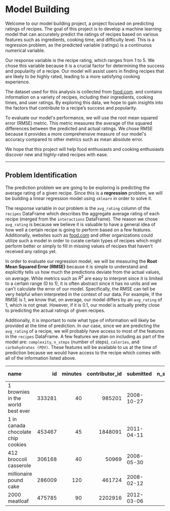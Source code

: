 # Model Building

Welcome to our model building project, a project focused on predicting ratings of recipes. The goal of this project is to develop a machine learning model that can accurately predict the ratings of recipes based on various features such as ingredients, cooking time, and difficulty level. This is a regression problem, as the predicted variable (ratings) is a continuous numerical variable.

Our response variable is the recipe rating, which ranges from 1 to 5. We chose this variable because it is a crucial factor for determining the success and popularity of a recipe. Our model will assist users in finding recipes that are likely to be highly rated, leading to a more satisfying cooking experience.

The dataset used for this analysis is collected from <a href="food.com">food.com</a>. and contains information on a variety of recipes, including their ingredients, cooking times, and user ratings. By exploring this data, we hope to gain insights into the factors that contribute to a recipe’s success and popularity.

To evaluate our model's performance, we will use the root mean squared error (RMSE) metric. This metric measures the average of the squared differences between the predicted and actual ratings. We chose RMSE because it provides a more comprehensive measure of our model's accuracy compared to other metrics such as mean absolute error.

We hope that this project will help food enthusiasts and cooking enthusiasts discover new and highly-rated recipes with ease.

---

## Problem Identification

The prediction problem we are going to be exploring is predicting the average rating of a given recipe. Since this is a **regression** problem, we will be building a linear regression model using `sklearn` in order to solve it.

The response variable in our problem is the `avg_rating` column of the `recipes` DataFrame which describes the aggregate average rating of each recipe (merged from the `interactions` DataFrame). The reason we chose `avg_rating` is because we believe it is valuable to have a general idea of how well a certain recipe is going to perform based on a few features. Additionally, websites such as [food.com](https://www.food.com) and other organizations could utilize such a model in order to curate certain types of recipes which might perform better or simply to fill in missing values of recipes that haven't received any ratings yet.

In order to evaluate our regression model, we will be measuring the **Root Mean Squared Error (RMSE)** because it is simple to understand and explicitly tells us how much the predictions deviate from the actual values, on average. While metrics such as $R^2$ are easy to interpret since it is limited to a certain range (0 to 1), it is often abstract since it has no units and we can't calculate the error of our model. Specifically, the RMSE can tell be very helpful when interpreted in the context of our data. For example, if the RMSE is 1, we know that, on average, our model differs by an `avg_rating` of 1, which is not great. However, if it is 0.1, our model is actually pretty close to predicting the actual ratings of given recipes.  

Additionally, it is important to note what type of information will likely be provided at the time of prediction. In our case, since we are predicting the `avg_rating` of a recipe, we will probably have access to most of the features in the `recipes` DataFrame. A few features we plan on including as part of the model are: `complexity`, `n_steps` (number of steps), `calories`, and `carbohydrates (PDV)`. These features will be available to us at the time of prediction because we would have access to the recipe which comes with all of the information listed above.


| name                                 |     id |   minutes |   contributor_id | submitted   |   n_steps |   n_ingredients |   avg_rating |   calories |   total_fat (PDV) |   sugar (PDV) |   sodium (PDV) |   protein (PDV) |   saturated_fat (PDV) |   carbohydrates (PDV) | complexity   |
|:-------------------------------------|-------:|----------:|-----------------:|:------------|----------:|----------------:|-------------:|-----------:|------------------:|--------------:|---------------:|----------------:|----------------------:|----------------------:|:-------------|
| 1 brownies in the world    best ever | 333281 |        40 |           985201 | 2008-10-27  |        10 |               9 |            4 |      138.4 |                10 |            50 |              3 |               3 |                    19 |                     6 | simple       |
| 1 in canada chocolate chip cookies   | 453467 |        45 |          1848091 | 2011-04-11  |        12 |              11 |            5 |      595.1 |                46 |           211 |             22 |              13 |                    51 |                    26 | complex      |
| 412 broccoli casserole               | 306168 |        40 |            50969 | 2008-05-30  |         6 |               9 |            5 |      194.8 |                20 |             6 |             32 |              22 |                    36 |                     3 | simple       |
| millionaire pound cake               | 286009 |       120 |           461724 | 2008-02-12  |         7 |               7 |            5 |      878.3 |                63 |           326 |             13 |              20 |                   123 |                    39 | simple       |
| 2000 meatloaf                        | 475785 |        90 |          2202916 | 2012-03-06  |        17 |              13 |            5 |      267   |                30 |            12 |             12 |              29 |                    48 |                     2 | complex      |
